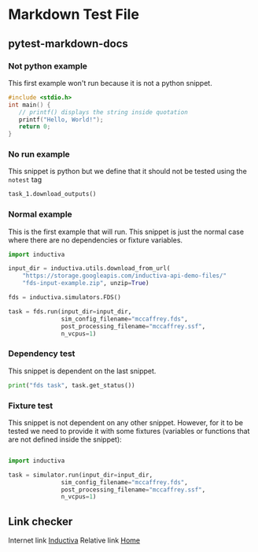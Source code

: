 # Markdown Test File

## pytest-markdown-docs

### Not python example
This first example won't run because it is not a python snippet.

```c
#include <stdio.h>
int main() {
   // printf() displays the string inside quotation
   printf("Hello, World!");
   return 0;
}
```

### No run example
This snippet is python but we define that it should not be tested using the
`notest` tag 

```python notest
task_1.download_outputs()
```

### Normal example
This is the first example that will run. This snippet is just the normal case
where there are no dependencies or fixture variables.

```python
import inductiva

input_dir = inductiva.utils.download_from_url(
    "https://storage.googleapis.com/inductiva-api-demo-files/"
    "fds-input-example.zip", unzip=True)

fds = inductiva.simulators.FDS()

task = fds.run(input_dir=input_dir,
               sim_config_filename="mccaffrey.fds",
               post_processing_filename="mccaffrey.ssf",
               n_vcpus=1)
```

### Dependency test
This snippet is dependent on the last snippet.

```python continuation
print("fds task", task.get_status())
```

### Fixture test
This snippet is not dependent on any other snippet. However, for it to be tested
we need to provide it with some fixtures (variables or functions that are not 
defined inside the snippet):

```python fixture:simulator fixture:input_dir

import inductiva

task = simulator.run(input_dir=input_dir,
               sim_config_filename="mccaffrey.fds",
               post_processing_filename="mccaffrey.ssf",
               n_vcpus=1)
```

## Link checker

Internet link [Inductiva](https://inductiva.ai)
Relative link [Home](./Home.md)

